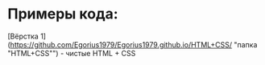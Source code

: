 # Примеры кода:

[Вёрстка 1](https://github.com/Egorius1979/Egorius1979.github.io/HTML+CSS/ "папка "HTML+CSS"") - чистые HTML + CSS
